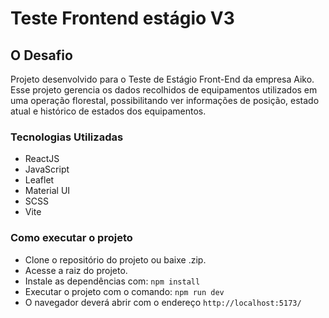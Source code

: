 # Teste Frontend estágio V3

## O Desafio
Projeto desenvolvido para o Teste de Estágio Front-End da empresa Aiko.
Esse projeto gerencia os dados recolhidos de equipamentos utilizados em uma operação florestal, possibilitando ver informações de posição, estado atual e histórico de estados dos equipamentos.

### Tecnologias Utilizadas
* ReactJS
* JavaScript
* Leaflet
* Material UI
* SCSS
* Vite

### Como executar o projeto

* Clone o repositório do projeto ou baixe .zip.
* Acesse a raiz do projeto.
* Instale as dependências com:
`npm install`
* Executar o projeto com o comando:
`npm run dev`
* O navegador deverá abrir com o endereço `http://localhost:5173/`